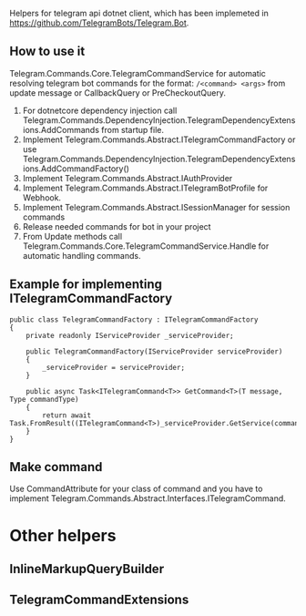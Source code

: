 Helpers for telegram api dotnet client, which has been implemeted in https://github.com/TelegramBots/Telegram.Bot.

## How to use it
Telegram.Commands.Core.TelegramCommandService for automatic resolving telegram bot commands for the format: ```/<command> <args>``` from update message or CallbackQuery or PreCheckoutQuery.
  
1. For dotnetcore dependency injection call Telegram.Commands.DependencyInjection.TelegramDependencyExtensions.AddCommands from startup file.
2. Implement Telegram.Commands.Abstract.ITelegramCommandFactory or use Telegram.Commands.DependencyInjection.TelegramDependencyExtensions.AddCommandFactory()
3. Implement Telegram.Commands.Abstract.IAuthProvider
4. Implement Telegram.Commands.Abstract.ITelegramBotProfile for Webhook.
5. Implement Telegram.Commands.Abstract.ISessionManager for session commands
5. Release needed commands for bot in your project
6. From Update methods call Telegram.Commands.Core.TelegramCommandService.Handle for automatic handling commands.

## Example for implementing ITelegramCommandFactory

```
public class TelegramCommandFactory : ITelegramCommandFactory
{
    private readonly IServiceProvider _serviceProvider;

    public TelegramCommandFactory(IServiceProvider serviceProvider)
    {
        _serviceProvider = serviceProvider;
    }

    public async Task<ITelegramCommand<T>> GetCommand<T>(T message, Type commandType)
    {
        return await Task.FromResult((ITelegramCommand<T>)_serviceProvider.GetService(commandType));
    }
}
```

## Make command
Use CommandAttribute for your class of command and you have to implement Telegram.Commands.Abstract.Interfaces.ITelegramCommand.

# Other helpers

## InlineMarkupQueryBuilder

## TelegramCommandExtensions

